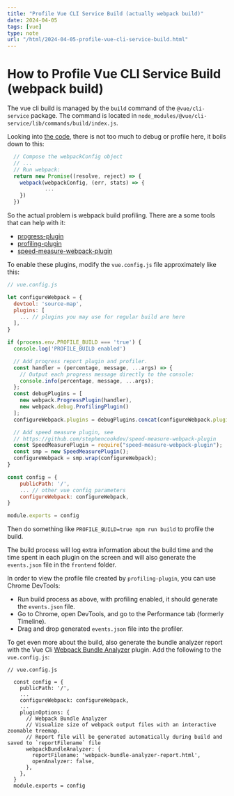 ```yaml
---
title: "Profile Vue CLI Service Build (actually webpack build)"
date: 2024-04-05
tags: [vue]
type: note
url: "/html/2024-04-05-profile-vue-cli-service-build.html"
---
```


# How to Profile Vue CLI Service Build (webpack build)

The vue cli build is managed by the `build` command of the `@vue/cli-service` package. The command is located in `node_modules/@vue/cli-service/lib/commands/build/index.js`.

Looking into [the code](https://github.com/vuejs/vue-cli/blob/f0f254e4bc81ed322eeb9f7de346e987e845068e/packages/%40vue/cli-service/lib/commands/build/index.js#L199), there is not too much to debug or profile here, it boils down to this:

```javascript
  // Compose the webpackConfig object
  // ...
  // Run webpack:
  return new Promise((resolve, reject) => {
    webpack(webpackConfig, (err, stats) => {
            ...
    })
  })
```

So the actual problem is webpack build profiling. There are a some tools that can help with it:

* [progress-plugin](https://webpack.js.org/plugins/progress-plugin/)
* [profiling-plugin](https://webpack.js.org/plugins/profiling-plugin/)
* [speed-measure-webpack-plugin](https://github.com/stephencookdev/speed-measure-webpack-plugin)

To enable these plugins, modify the `vue.config.js` file approximately like this:

```javascript
// vue.config.js

let configureWebpack = {
  devtool: 'source-map',
  plugins: [
    ... // plugins you may use for regular build are here
  ],
}

if (process.env.PROFILE_BUILD === 'true') {
  console.log('PROFILE_BUILD enabled')

  // Add progress report plugin and profiler.
  const handler = (percentage, message, ...args) => {
    // Output each progress message directly to the console:
    console.info(percentage, message, ...args);
  };
  const debugPlugins = [
    new webpack.ProgressPlugin(handler),
    new webpack.debug.ProfilingPlugin()
  ];
  configureWebpack.plugins = debugPlugins.concat(configureWebpack.plugins);

  // Add speed measure plugin, see
  // https://github.com/stephencookdev/speed-measure-webpack-plugin
  const SpeedMeasurePlugin = require("speed-measure-webpack-plugin");
  const smp = new SpeedMeasurePlugin();
  configureWebpack = smp.wrap(configureWebpack);
}

const config = {
    publicPath: '/',
    ... // other vue config parameters
    configureWebpack: configureWebpack,
}

module.exports = config
```

Then do something like `PROFILE_BUILD=true npm run build` to profile the build.

The build process will log extra information about the build time and the time spent in each plugin on the screen and will also generate the `events.json` file in the `frontend` folder.

In order to view the profile file created by `profiling-plugin`, you can use Chrome DevTools:
- Run build process as above, with profiling enabled, it should generate the `events.json` file.
- Go to Chrome, open DevTools, and go to the Performance tab (formerly Timeline).
- Drag and drop generated `events.json` file into the profiler.

To get even more about the build, also generate the bundle analyzer report with the Vue Cli [Webpack Bundle Analyzer](https://www.npmjs.com/package/vue-cli-plugin-webpack-bundle-analyzer) plugin. Add the following to the `vue.config.js`:

```
// vue.config.js

  const config = {
    publicPath: '/',
    ...
    configureWebpack: configureWebpack,
    ...
    pluginOptions: {
      // Webpack Bundle Analyzer
      // Visualize size of webpack output files with an interactive zoomable treemap.
      // Report file will be generated automatically during build and saved to `reportFilename` file
      webpackBundleAnalyzer: {
        reportFilename: 'webpack-bundle-analyzer-report.html',
        openAnalyzer: false,
      },
    },
  }
  module.exports = config
```
